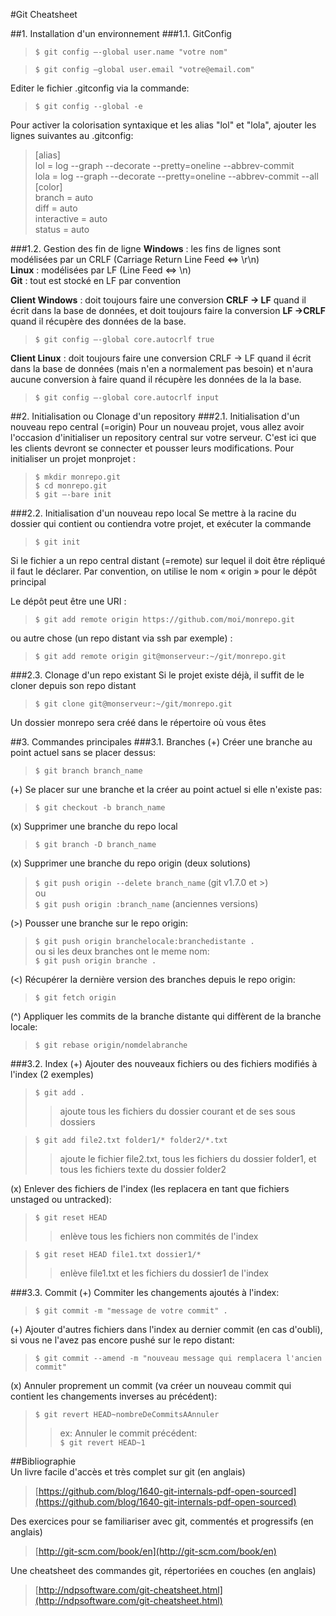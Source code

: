 #Git Cheatsheet  

##1. Installation d'un environnement
###1.1. GitConfig
>`$ git config –-global user.name "votre nom"`  

>`$ git config –global user.email "votre@email.com"`  

Editer le fichier .gitconfig via la commande:  

>`$ git config --global -e`  

Pour activer la colorisation syntaxique et les alias "lol" et "lola", ajouter les lignes suivantes au .gitconfig:  
>  [alias]  
  lol = log --graph --decorate --pretty=oneline --abbrev-commit  
  lola = log --graph --decorate --pretty=oneline --abbrev-commit --all  
  [color]  
  branch = auto  
  diff = auto  
  interactive = auto  
  status = auto  

###1.2. Gestion des fin de ligne
**Windows** : les fins de lignes sont modélisées par un CRLF (Carriage Return Line Feed <=> \r\n)  
**Linux** : modélisées par LF (Line Feed <=> \n)  
**Git** : tout est stocké en LF par convention  

**Client Windows** : doit toujours faire une conversion **CRLF → LF** quand il écrit dans la base de données, et doit toujours faire la conversion **LF →CRLF** quand il récupère des données de la base.  
>`$ git config –-global core.autocrlf true`

**Client Linux** : doit toujours faire une conversion CRLF → LF quand il écrit dans la base de données (mais n'en a normalement pas besoin) et n'aura aucune conversion à faire quand il récupère les données de la la base.  
>`$ git config –-global core.autocrlf input`

##2. Initialisation ou Clonage d'un repository
###2.1. Initialisation d'un nouveau repo central (=origin)
Pour un nouveau projet, vous allez avoir l'occasion d'initialiser un repository central sur votre serveur. C'est ici que les clients devront se connecter et pousser leurs modifications. Pour initialiser un projet monprojet :
>`$ mkdir monrepo.git`  
>`$ cd monrepo.git`  
>`$ git –-bare init`  

###2.2. Initialisation d'un nouveau repo local
Se mettre à la racine du dossier qui contient ou contiendra votre projet, et exécuter la commande
>`$ git init`

Si le fichier a un repo central distant (=remote) sur lequel il doit être répliqué il faut le déclarer. Par convention, on utilise le nom « origin » pour le dépôt principal

Le dépôt peut être une URI :  
>`$ git add remote origin https://github.com/moi/monrepo.git`  

ou autre chose (un repo distant via ssh par exemple) :  

>`$ git add remote origin git@monserveur:~/git/monrepo.git`  

###2.3. Clonage d'un repo existant
Si le projet existe déjà, il suffit de le cloner depuis son repo distant
>`$ git clone git@monserveur:~/git/monrepo.git`  

Un dossier monrepo sera créé dans le répertoire où vous êtes

##3. Commandes principales
###3.1. Branches
(+) Créer une branche au point actuel sans se placer dessus:  
>`$ git branch branch_name`  

(+) Se placer sur une branche et la créer au point actuel si elle n'existe pas:  
>`$ git checkout -b branch_name`  

(x) Supprimer une branche du repo local  
>`$ git branch -D branch_name`

(x) Supprimer une branche du repo origin (deux solutions)  
>`$ git push origin --delete branch_name` (git v1.7.0 et >)  
ou  
>`$ git push origin :branch_name` (anciennes versions)

(>) Pousser une branche sur le repo origin:
>`$ git push origin branchelocale:branchedistante .`  
ou si les deux branches ont le meme nom:  
>`$ git push origin branche .`  

(<) Récupérer la dernière version des branches depuis le repo origin:
>`$ git fetch origin`  

(^) Appliquer les commits de la branche distante qui diffèrent de la branche locale:
>`$ git rebase origin/nomdelabranche`


###3.2. Index
(+) Ajouter des nouveaux fichiers ou des fichiers modifiés à l'index (2 exemples)  
>`$ git add .`  
>>ajoute tous les fichiers du dossier courant et de ses sous dossiers  

>`$ git add file2.txt folder1/* folder2/*.txt`  
>>ajoute le fichier file2.txt, tous les fichiers du dossier folder1, et tous les fichiers texte du dossier folder2  


(x) Enlever des fichiers de l'index (les replacera en tant que fichiers unstaged ou untracked):
>`$ git reset HEAD`  
>>enlève tous les fichiers non commités de l'index  

>`$ git reset HEAD file1.txt dossier1/*`  
>>enlève file1.txt et les fichiers du dossier1 de l'index  

###3.3. Commit
(+) Commiter les changements ajoutés à l'index:
>`$ git commit -m "message de votre commit" .`  


(+) Ajouter d'autres fichiers dans l'index au dernier commit (en cas d'oubli), si vous ne l'avez pas encore pushé sur le repo distant:  
>`$ git commit --amend -m "nouveau message qui remplacera l'ancien commit"`  

(x) Annuler proprement un commit (va créer un nouveau commit qui contient les changements inverses au précédent):  
>`$ git revert HEAD~nombreDeCommitsAAnnuler`  
>>ex: Annuler le commit précédent:  
>`$ git revert HEAD~1`  




##Bibliographie  
Un livre facile d'accès et très complet sur git (en anglais)  
>[https://github.com/blog/1640-git-internals-pdf-open-sourced](https://github.com/blog/1640-git-internals-pdf-open-sourced)  

Des exercices pour se familiariser avec git, commentés et progressifs (en anglais)  
>[http://git-scm.com/book/en](http://git-scm.com/book/en)  

Une cheatsheet des commandes git, répertoriées en couches (en anglais)  
>[http://ndpsoftware.com/git-cheatsheet.html](http://ndpsoftware.com/git-cheatsheet.html)

